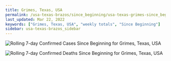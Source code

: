 ```yaml
---
title: Grimes, Texas, USA
permalink: /usa-texas-brazos/since_beginning/usa-texas-grimes-since_beginning.html
last_updated: Mar 22, 2022
keywords: ["Grimes, Texas, USA", "weekly totals", "Since Beginning"]
sidebar: usa-texas-brazos_sidebar
---
```


![Rolling 7-day Confirmed Cases Since Beginning for Grimes, Texas, USA](/covid_tracker/images/graphs/usa-texas-grimes-rolling_7_days_confirmed-since_beginning_graph.png)

![Rolling 7-day Confirmed Deaths Since Beginning for Grimes, Texas, USA](/covid_tracker/images/graphs/usa-texas-grimes-rolling_7_days_deaths-since_beginning_graph.png)
